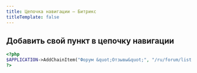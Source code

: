 ```yaml
---
title: Цепочка навигации — Битрикс
titleTemplate: false
---
```


## Добавить свой пункт в цепочку навигации
```php
<?php
$APPLICATION->AddChainItem("Форум &quot;Отзывы&quot;", "/ru/forum/list.php?FID=3");
?>
```
